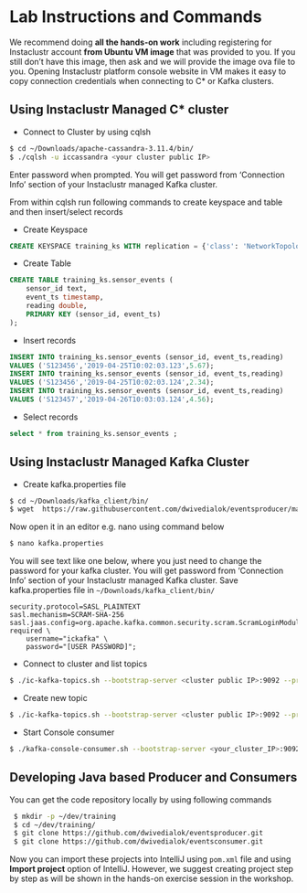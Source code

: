 # Lab Instructions and Commands
We recommend doing **all the hands-on work** including registering for Instaclustr account **from Ubuntu VM image** that was provided to you. If you still don’t have this image, then ask and we will provide the image ova file to you. Opening Instaclustr platform console website in VM makes it easy to copy connection credentials when connecting to C* or Kafka clusters.

## Using Instaclustr Managed C* cluster
- Connect to Cluster by using cqlsh
```bash
$ cd ~/Downloads/apache-cassandra-3.11.4/bin/
$ ./cqlsh -u iccassandra <your cluster public IP>
```
Enter password when prompted. You will get password from ‘Connection Info’ section of your Instaclustr managed Kafka cluster.


From within cqlsh run following commands to create keyspace and table and then insert/select records
- Create Keyspace
```sql
CREATE KEYSPACE training_ks WITH replication = {'class': 'NetworkTopologyStrategy', '<Your DC e.g. AWS_VPC_US_WEST_2>': '3'} 
```
- Create Table
```sql
CREATE TABLE training_ks.sensor_events (
    sensor_id text,
    event_ts timestamp,
    reading double,
    PRIMARY KEY (sensor_id, event_ts)
);
```
- Insert records
```sql
INSERT INTO training_ks.sensor_events (sensor_id, event_ts,reading)
VALUES ('S123456','2019-04-25T10:02:03.123',5.67);
INSERT INTO training_ks.sensor_events (sensor_id, event_ts,reading)
VALUES ('S123456','2019-04-25T10:02:03.124',2.34);
INSERT INTO training_ks.sensor_events (sensor_id, event_ts,reading)
VALUES ('S123457','2019-04-26T10:03:03.124',4.56);
```
- Select records
```sql
select * from training_ks.sensor_events ;
```


## Using Instaclustr Managed Kafka Cluster
- Create kafka.properties file
```bash
$ cd ~/Downloads/kafka_client/bin/
$ wget  https://raw.githubusercontent.com/dwivedialok/eventsproducer/master/kafka.properties
```
Now open it in an editor e.g. nano using command below
```bash
$ nano kafka.properties
```
You will see text like one below, where you just need to change the password for your kafka cluster. You will get password from ‘Connection Info’ section of your Instaclustr managed Kafka cluster.
Save kafka.properties file in `~/Downloads/kafka_client/bin/`
```text
security.protocol=SASL_PLAINTEXT
sasl.mechanism=SCRAM-SHA-256 sasl.jaas.config=org.apache.kafka.common.security.scram.ScramLoginModule required \
    username="ickafka" \
    password="[USER PASSWORD]";
```

- Connect to cluster and list topics
```bash
$ ./ic-kafka-topics.sh --bootstrap-server <cluster public IP>:9092 --properties-file kafka.properties --list
```
- Create new topic
```bash
$ ./ic-kafka-topics.sh --bootstrap-server <cluster public IP>:9092 --properties-file kafka.properties --create --topic events --replication-factor 3 --partitions 3
```
- Start Console consumer
```bash
$ ./kafka-console-consumer.sh --bootstrap-server <your_cluster_IP>:9092 --consumer.config kafka.properties --topic events
```

## Developing Java based Producer and Consumers

You can get the code repository locally by using following commands

```bash
 $ mkdir -p ~/dev/training
 $ cd ~/dev/training/
 $ git clone https://github.com/dwivedialok/eventsproducer.git
 $ git clone https://github.com/dwivedialok/eventsconsumer.git
```

Now you can import these projects into IntelliJ using `pom.xml` file and using **Import project** option of IntelliJ. However, we suggest creating project step by step as will be shown in the hands-on exercise session in the workshop. 
